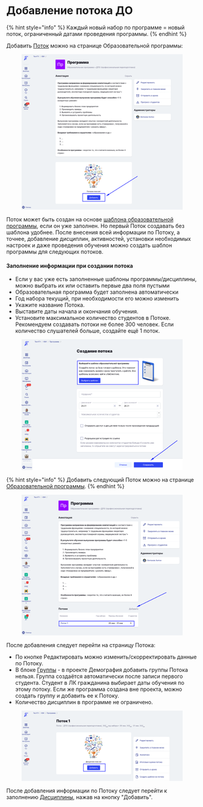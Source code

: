 # Добавление потока ДО

{% hint style="info" %}
Каждый новый набор по программе = новый поток, ограниченный датами проведения программы.
{% endhint %}

Добавить [Поток](../../potok.md) можно на странице Образовательной программы:

<figure><img src="../../../.gitbook/assets/image (22).png" alt=""><figcaption></figcaption></figure>

Поток может быть создан на основе [шаблона образовательной программы](shablon-programmy-do.md), если он уже заполнен. Но первый Поток создавать без шаблона удобнее. После внесения всей информации по Потоку, а точнее, добавление дисциплин, активностей, установки необходимых настроек и даже проведения обучения можно создать шаблон программы для следующих потоков.&#x20;

#### Заполнение информации  при создании потока

* Если у вас уже есть заполненные шаблоны программы/дисциплины, можно выбрать их или оставить первые два поля пустыми
* Образовательная программа будет заполнена автоматически
* Год набора  текущий,  при необходимости его можно изменить
* Укажите название Потока.
* Выставите даты начала и окончания обучения.
* Установите максимальное количество студентов в Потоке. Рекомендуем создавать потоки не более 300 человек. Если количество слушателей больше, создайте ещё 1 поток.

<figure><img src="../../../.gitbook/assets/image (23).png" alt=""><figcaption></figcaption></figure>

{% hint style="info" %}
Добавить следующий Поток можно  на странице [Образовательной программы](../).
{% endhint %}

<figure><img src="../../../.gitbook/assets/image (24).png" alt=""><figcaption></figcaption></figure>

После добавления следует перейти на страницу Потока:

* По кнопке Редактировать можно изменить/скорректировать данные по Потоку.&#x20;
* В блоке [Группы](broken-reference) - в проекте Демография добавить группы Потока нельзя. Группа создаётся автоматически после записи первого студента. Студент в ЛК гражданина выбирает даты обучения по этому потоку. Если же программа создана вне проекта, можно создать группу и добавить ее к Потоку.
* Количество дисциплин в программе не ограничено.&#x20;

<figure><img src="../../../.gitbook/assets/image (995).png" alt=""><figcaption></figcaption></figure>

После добавления информации по Потоку следует перейти к заполнению [Дисциплины](../../disciplina/), нажав на кнопку "Добавить".
